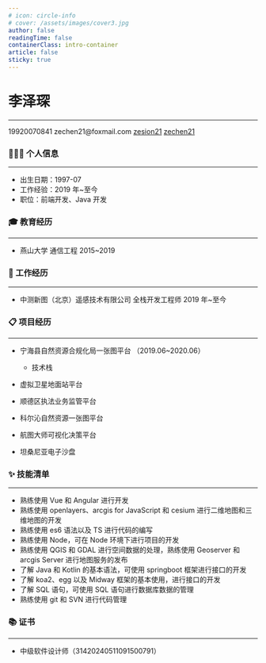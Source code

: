 ```yaml
---
# icon: circle-info
# cover: /assets/images/cover3.jpg
author: false
readingTime: false
containerClass: intro-container
article: false
sticky: true
---
```


<div ></div>

# 李泽琛

---

<div class="contact" >
         <span> 
           <span class="iconfont-intro icon-phone" style="color:#1296db"></span>
             19920070841
         </span>
         <span>
          <span class="iconfont-intro icon-email" style="color:#ea9518" ></span>
             zechen21@foxmail.com
         </span>
         <span>
          <span class="iconfont-intro icon-github"></span>
           <a href="https://github.com/zesion21">zesion21</a>
         </span>
         <span>
             <span class="iconfont-intro icon-gitee" style="color:red" ></span>
             <a href="https://gitee.com/zechen21" target="_blank" >zechen21</a>
         </span>
 </div>

### 👨🏻‍💻 个人信息

---

- 出生日期：1997-07
- 工作经验：2019 年~至今
- 职位：前端开发、Java 开发

### 🎓 教育经历

---

- 燕山大学 通信工程 2015~2019

### 💼 工作经历

---

- 中测新图（北京）遥感技术有限公司 全栈开发工程师 2019 年~至今

### 📋 项目经历

---

- 宁海县自然资源合规化局一张图平台 （2019.06~2020.06）

  - 技术栈

- 虚拟卫星地面站平台

- 顺德区执法业务监管平台

- 科尔沁自然资源一张图平台

- 航图大师可视化决策平台

- 坦桑尼亚电子沙盘

### ✨ 技能清单

---

- 熟练使用 Vue 和 Angular 进行开发
- 熟练使用 openlayers、arcgis for JavaScript 和 cesium 进行二维地图和三维地图的开发
- 熟练使用 es6 语法以及 TS 进行代码的编写
- 熟练使用 Node，可在 Node 环境下进行项目的开发
- 熟练使用 QGIS 和 GDAL 进行空间数据的处理，熟练使用 Geoserver 和 arcgis Server 进行地图服务的发布
- 了解 Java 和 Kotlin 的基本语法，可使用 springboot 框架进行接口的开发
- 了解 koa2、egg 以及 Midway 框架的基本使用，进行接口的开发
- 了解 SQL 语句，可使用 SQL 语句进行数据库数据的管理
- 熟练使用 git 和 SVN 进行代码管理

### 📚 证书

---

- 中级软件设计师（31420240511091500791）

